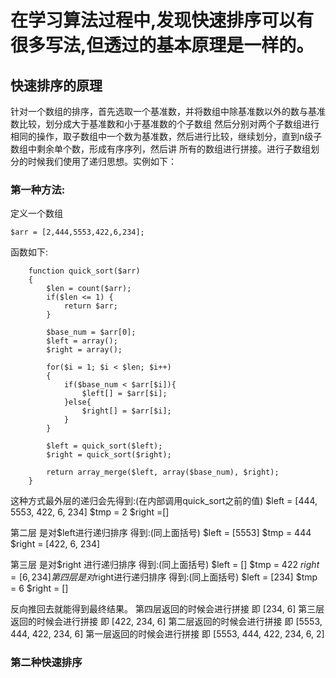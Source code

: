 # 在学习算法过程中,发现快速排序可以有很多写法,但透过的基本原理是一样的。
##  快速排序的原理
  针对一个数组的排序，首先选取一个基准数，并将数组中除基准数以外的数与基准数比较，划分成大于基准数和小于基准数的个子数组
然后分别对两个子数组进行相同的操作，取子数组中一个数为基准数，然后进行比较，继续划分，直到n级子数组中剩余单个数，形成有序序列，然后讲
所有的数组进行拼接。进行子数组划分的时候我们使用了递归思想。实例如下：

### 第一种方法:
定义一个数组

```
$arr = [2,444,5553,422,6,234];

```

函数如下:
```
    function quick_sort($arr)
    {
        $len = count($arr);
        if($len <= 1) {
            return $arr;
        }

        $base_num = $arr[0];
        $left = array();
        $right = array();

        for($i = 1; $i < $len; $i++)
        {
            if($base_num < $arr[$i]){
                $left[] = $arr[$i];
            }else{
                $right[] = $arr[$i];
            }
        }

        $left = quick_sort($left);
        $right = quick_sort($right);

        return array_merge($left, array($base_num), $right);
    }
```
这种方式最外层的递归会先得到:(在内部调用quick_sort之前的值)
$left = [444, 5553, 422, 6, 234]
$tmp = 2
$right =[]

第二层 是对$left进行递归排序 得到:(同上面括号)
$left = [5553]
$tmp = 444
$right = [422, 6, 234]

第三层 是对$right 进行递归排序 得到:(同上面括号)
$left = []
$tmp = 422
$right = [6, 234]
第四层 是对$right进行递归排序 得到:(同上面括号)
$left = [234]
$tmp = 6
$right = []



反向推回去就能得到最终结果。
第四层返回的时候会进行拼接
即 [234, 6]
第三层返回的时候会进行拼接
即 [422, 234, 6]
第二层返回的时候会进行拼接
即 [5553, 444, 422, 234, 6]
第一层返回的时候会进行拼接
即 [5553, 444, 422, 234, 6, 2]



### 第二种快速排序
